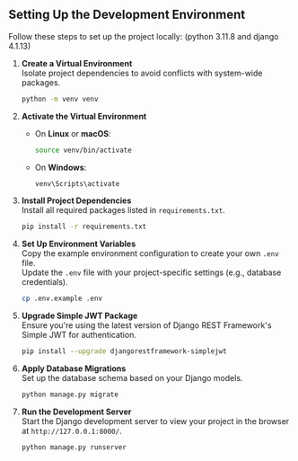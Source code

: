 ## Setting Up the Development Environment

Follow these steps to set up the project locally: (python 3.11.8 and django 4.1.13)

1. **Create a Virtual Environment**  
   Isolate project dependencies to avoid conflicts with system-wide packages.
   ```bash
   python -m venv venv
   ```

2. **Activate the Virtual Environment**  
   - On **Linux** or **macOS**:  
     ```bash
     source venv/bin/activate
     ```
   - On **Windows**:  
     ```bash
     venv\Scripts\activate
     ```

3. **Install Project Dependencies**  
   Install all required packages listed in `requirements.txt`.
   ```bash
   pip install -r requirements.txt
   ```

4. **Set Up Environment Variables**  
   Copy the example environment configuration to create your own `.env` file.  
   Update the `.env` file with your project-specific settings (e.g., database credentials).  
   ```bash
   cp .env.example .env
   ```

5. **Upgrade Simple JWT Package**  
   Ensure you're using the latest version of Django REST Framework's Simple JWT for authentication.  
   ```bash
   pip install --upgrade djangorestframework-simplejwt
   ```

6. **Apply Database Migrations**  
   Set up the database schema based on your Django models.  
   ```bash
   python manage.py migrate
   ```

7. **Run the Development Server**  
   Start the Django development server to view your project in the browser at `http://127.0.0.1:8000/`.  
   ```bash
   python manage.py runserver
   ```
